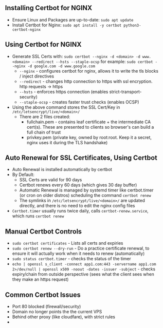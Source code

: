 ## Installing Certbot for NGINX
- Ensure Linux and Packages are up-to-date: `sudo apt update`
- Install Certbot for Nginx: `sudo apt install -y certbot python3-certbot-nginx`

## Using Certbot for NGINX
- Generate SSL Certs with: `sudo certbot --nginx -d <domain> -d www.<domain> --redirect --hsts --staple-ocsp`
  for example: `sudo certbot --nginx -d google.com -d www.google.com`
  - `--nginx` - configures certbot for nginx, allows it to write the tls blocks / inject directives
  - `--redirect` - changes http connection to https with ssl encryption. http requests -> https
  - `--hsts` - enforces https connection (enables strict-transport-security)
  - `--staple-ocsp` - creates faster trust checks (enables OCSP)
- Using the above command stores the SSL Cert/Key in `/etc/letsencrypt/live/<domain>/`
  - There are 2 files created:
    - fullchain.pem - contains leaf certificate + the intermediate CA cert(s). These are presented to clients so browser's can build a full chain of trust
    - privkey.pem (private key, owned by root:root. Keep it a secret, nginx uses it during the TLS handshake)

## Auto Renewal for SSL Certificates, Using Certbot
- Auto Renewal is installed automatically by certbot
- By Default:
  - SSL Certs are valid for 90 days
  - Certbot renews every 60 days (which gives 30 day buffer)
  - Automatic Renewal is managed by systemd timer like certbot.timer (or cron on older distros) scheduling the command `certbot renew`
  - The symlinks in `/etc/letsencrypt/live/<domain>/` are updated directly, and there is no need to edit the nginx config files 
- `Certbot.timer` usually runs twice daily, calls `certbot-renew.service`, which runs `certbot renew`


## Manual Certbot Controls
- `sudo certbot certificates` - Lists all certs and expiries
- `sudo certbot renew --dry-run` - Do a practice certificate renewal, to ensure it will actually work when it needs to renew (automatically)
- `sudo status certbot.timer` - checks the status of the timer
- `echo | openssl s_client -connect app1.com:443 -servername app1.com 2>/dev/null | openssl x509 -noout -dates -issuer -subject` - checks expiry/chain from outside perspective (sees what the client sees when they make an https request) 

## Common Certbot Issues
- Port 80 blocked (firewall/security)
- Domain no longer points the the current VPS
- Behind other proxy (like cloudfare), with strict rules
-  